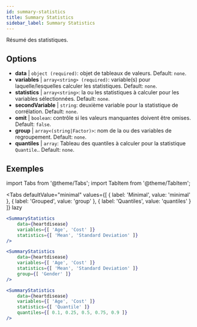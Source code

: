 ```yaml
---
id: summary-statistics 
title: Summary Statistics
sidebar_label: Summary Statistics
---
```


Résumé des statistiques.

## Options

* __data__ | `object (required)`: objet de tableaux de valeurs. Default: `none`.
* __variables__ | `array<string> (required)`: variable(s) pour laquelle/lesquelles calculer les statistiques. Default: `none`.
* __statistics__ | `array<string>`: la ou les statistiques à calculer pour les variables sélectionnées. Default: `none`.
* __secondVariable__ | `string`: deuxième variable pour la statistique de corrélation. Default: `none`.
* __omit__ | `boolean`: contrôle si les valeurs manquantes doivent être omises. Default: `false`.
* __group__ | `array<(string|Factor)>`: nom de la ou des variables de regroupement. Default: `none`.
* __quantiles__ | `array`: Tableau des quantiles à calculer pour la statistique `Quantile`.. Default: `none`.


## Exemples

import Tabs from '@theme/Tabs';
import TabItem from '@theme/TabItem';

<Tabs
    defaultValue="minimal"
    values={[
        { label: 'Minimal', value: 'minimal' },
        { label: 'Grouped', value: 'group' },
        { label: 'Quantiles', value: 'quantiles' }
    ]}
    lazy
>

<TabItem value="minimal">

```jsx live
<SummaryStatistics 
    data={heartdisease} 
    variables={[ 'Age', 'Cost' ]}
    statistics={[ 'Mean', 'Standard Deviation' ]}
/>
```

</TabItem>

<TabItem value="group" >

```jsx live
<SummaryStatistics 
    data={heartdisease} 
    variables={[ 'Age', 'Cost' ]}
    statistics={[ 'Mean', 'Standard Deviation' ]}
    group={[ 'Gender' ]}
/>
```
</TabItem>

<TabItem value="quantiles">

```jsx live
<SummaryStatistics 
    data={heartdisease} 
    variables={[ 'Age', 'Cost' ]}
    statistics={[ 'Quantile' ]}
    quantiles={[ 0.1, 0.25, 0.5, 0.75, 0.9 ]}
/>
```

</TabItem>

</Tabs>

